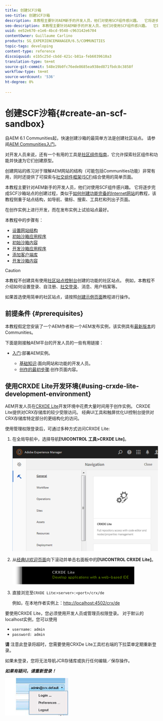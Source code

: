 ```yaml
---
title: 创建SCF沙箱
seo-title: 创建SCF沙箱
description: 本教程主要针对AEM新手的开发人员，他们对使用SCF组件感兴趣。  它将逐步介绍如何创建SCF沙箱站点
seo-description: 本教程主要针对AEM新手的开发人员，他们对使用SCF组件感兴趣。  它将逐步介绍如何创建SCF沙箱站点
uuid: ee52e670-e1e6-4bcd-9548-c963142e6704
contentOwner: Guillaume Carlino
products: SG_EXPERIENCEMANAGER/6.5/COMMUNITIES
topic-tags: developing
content-type: reference
discoiquuid: e1b5c25d-cbdd-421c-b81a-feb6039610a3
translation-type: tm+mt
source-git-commit: 548e19b0fc76ede8685ea938ed871fbdc8c3858f
workflow-type: tm+mt
source-wordcount: '536'
ht-degree: 0%

---
```




# 创建SCF沙箱{#create-an-scf-sandbox}


自AEM 6.1 Communities起，快速创建沙箱的最简单方法是创建社区站点。 请参阅[AEM Communities入门](getting-started.md)。

对开发人员来说，还有一个有用的工具是[社区组件指南](components-guide.md)，它允许探索社区组件和功能并快速为它们创建原型。

创建网站的练习对于理解AEM网站的结构（可能包括Communities功能）非常有用，同时还提供了可探索与[社交组件框架(SCF)](scf.md)结合使用的简单页面。

本教程主要针对AEM新手的开发人员，他们对使用SCF组件感兴趣。 它将逐步完成SCF沙箱站点的创建过程，类似于[如何创建功能完备的Internet网站](../../help/sites-developing/website.md)的教程，该教程侧重于站点结构，如导航、徽标、搜索、工具栏和列出子页面。

在创作实例上进行开发，而在发布实例上试验站点最好。

本教程中的步骤有：

* [设置网站结构](setup-website.md)
* [初始沙箱应用程序](initial-app.md)
* [初始沙箱内容](initial-content.md)
* [开发沙箱应用程序](develop-app.md)
* [添加客户端库](add-clientlibs.md)
* [开发沙箱内容](develop-content.md)

>[!CAUTION]
>
>本教程不创建具有使用[社区站点控制台](sites-console.md)创建的功能的社区站点。 例如，本教程不介绍如何设置登录、自注册、[社交登录](social-login.md)、消息、用户档案等。
>
>如果首选使用简单的社区站点，请按照[创建示例页面](create-sample-page.md)教程进行操作。

## 前提条件 {#prerequisites}

本教程假定您安装了一个AEM作者和一个AEM发布实例，该实例具有[最新版本](deploy-communities.md#latest-releases)的Communities。

下面是刚接触AEM平台的开发人员的一些有用链接：

* [入门](../../help/sites-deploying/deploy.md#getting-started):部署AEM实例。

   * [基础知识](../../help/sites-developing/the-basics.md):面向网站和功能的开发人员。
   * [创作的最初步骤](../../help/sites-authoring/first-steps.md):创作页面内容。

## 使用CRXDE Lite开发环境{#using-crxde-lite-development-environment}

AEM开发人员在[CRXDE Lite](../../help/sites-developing/developing-with-crxde-lite.md)开发环境中花费大量时间用于创作实例。 CRXDE Lite提供对CRX存储库的较少受限访问。 经典UI工具和触屏优化UI控制台提供对CRX存储库特定部分的更结构化的访问。

使用管理权限登录后，可通过多种方式访问CRXDE Lite:

1. 在全局导航中，选择导航&#x200B;**[!UICONTROL 工具>CRXDE Lite]**。

   ![crxde-lite](assets/tools-crxde.png)

2. 从[经典UI欢迎页面](http://localhost:4502/welcome.html)向下滚动并单击右面板中的&#x200B;**[!UICONTROL CRXDE Lite]**。

   ![classic-ui-crxde](assets/classic-ui-crxde.png)

3. 直接浏览至`CRXDE Lite`:`<server>:<port>/crx/de`

   例如，在本地作者实例上：[http://localhost:4502/crx/de](http://localhost:4502/crx/de)

要使用CRXDE Lite，您必须使用开发人员或管理员权限登录。 对于默认的localhost实例，您可以使用

* `username: admin`
* `password: admin`


**请** 注意此登录将超时，您需要使用CRXDe Lite工具栏右端的下拉菜单定期重新登录。

如果未登录，您将无法导航JCR存储库或执行任何编辑／保存操作。

***如果有疑问，请重新登录！***

![重新登录](assets/relogin.png)
